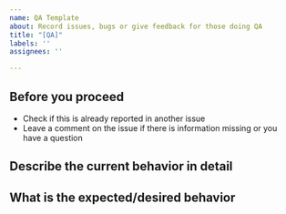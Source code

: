 ```yaml
---
name: QA Template
about: Record issues, bugs or give feedback for those doing QA
title: "[QA]"
labels: ''
assignees: ''

---
```


## Before you proceed

 - Check if this is already reported in another issue
 - Leave a comment on the issue if there is information missing or you have a question

## Describe the current behavior in detail

## What is the expected/desired behavior
